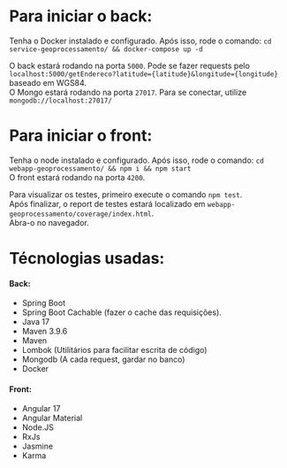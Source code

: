 # Para iniciar o back:

Tenha o Docker instalado e configurado. 
Após isso, rode o comando: `cd service-geoprocessamento/ && docker-compose up -d`

O back estará rodando na porta `5000`. Pode se fazer requests pelo `localhost:5000/getEndereco?latitude={latitude}&longitude={longitude}` baseado em WGS84.<br>
O Mongo estará rodando na porta `27017`. Para se conectar, utilize `mongodb://localhost:27017/`<br>

# Para iniciar o front:

Tenha o node instalado e configurado.
Após isso, rode o comando: `cd webapp-geoprocessamento/ && npm i && npm start`<br>
O front estará rodando na porta `4200`.<br>

Para visualizar os testes, primeiro execute o comando `npm test`.<br>
Após finalizar, o report de testes estará localizado em `webapp-geoprocessamento/coverage/index.html`.<br>
Abra-o no navegador.

# Técnologias usadas:

#### Back:
- Spring Boot
- Spring Boot Cachable (fazer o cache das requisições).
- Java 17
- Maven 3.9.6
- Maven
- Lombok (Utilitários para facilitar escrita de código)
- Mongodb (A cada request, gardar no banco)
- Docker

#### Front:
- Angular 17
- Angular Material
- Node.JS
- RxJs
- Jasmine
- Karma
